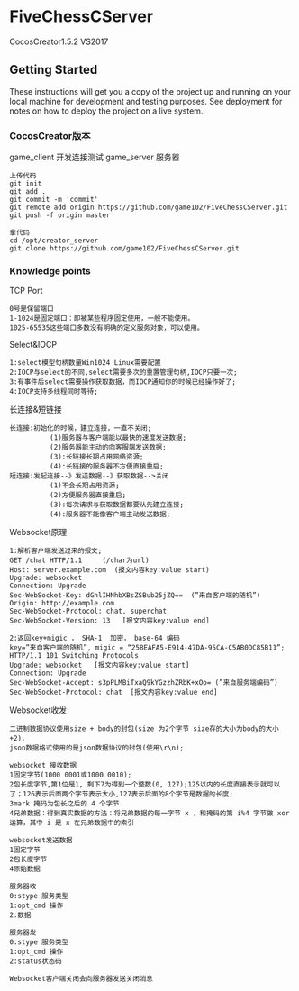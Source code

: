 # FiveChessCServer

CocosCreator1.5.2 VS2017

## Getting Started

These instructions will get you a copy of the project up and running on your local machine for development and testing purposes. See deployment for notes on how to deploy the project on a live system.

### CocosCreator版本

game_client 开发连接测试
game_server 服务器

```
上传代码
git init
git add .
git commit -m 'commit'
git remote add origin https://github.com/game102/FiveChessCServer.git
git push -f origin master

拿代码
cd /opt/creator_server
git clone https://github.com/game102/FiveChessCServer.git
```

### Knowledge points
TCP Port
```
0号是保留端口
1-1024是固定端口：即被某些程序固定使用，一般不能使用。
1025-65535这些端口多数没有明确的定义服务对象，可以使用。
```
Select&IOCP
```
1:select模型句柄数量Win1024 Linux需要配置
2:IOCP与select的不同,select需要多次的重置管理句柄,IOCP只要一次;
3:有事件后select需要操作获取数据，而IOCP通知你的时候已经操作好了;
4:IOCP支持多线程同时等待;
```
长连接&短链接
```
长连接:初始化的时候，建立连接，一直不关闭;
          (1)服务器与客户端能以最快的速度发送数据;
          (2)服务器能主动的向客服端发送数据;
          (3):长链接长期占用网络资源;
          (4):长链接的服务器不方便直接重启;
短连接:发起连接--》发送数据--》获取数据-->关闭
          (1)不会长期占用资源;
          (2)方便服务器直接重启;
          (3):每次请求与获取数据都要从先建立连接;
          (4):服务器不能像客户端主动发送数据;
```
Websocket原理
```
1:解析客户端发送过来的报文;
GET /chat HTTP/1.1     (/char为url)
Host: server.example.com  (报文内容key:value start)
Upgrade: websocket
Connection: Upgrade
Sec-WebSocket-Key: dGhlIHNhbXBsZSBub25jZQ==  (”来自客户端的随机”)
Origin: http://example.com
Sec-WebSocket-Protocol: chat, superchat
Sec-WebSocket-Version: 13   [报文内容key:value end]

2:返回key+migic ， SHA-1  加密， base-64 编码
key=”来自客户端的随机”, migic = “258EAFA5-E914-47DA-95CA-C5AB0DC85B11”;
HTTP/1.1 101 Switching Protocols
Upgrade: websocket   [报文内容key:value start]
Connection: Upgrade
Sec-WebSocket-Accept: s3pPLMBiTxaQ9kYGzzhZRbK+xOo= (”来自服务端编码”)
Sec-WebSocket-Protocol: chat  [报文内容key:value end]
```
Websocket收发
```
二进制数据协议使用size + body的封包(size 为2个字节 size存的大小为body的大小+2)，
json数据格式使用的是json数据协议的封包(使用\r\n);

websocket 接收数据
1固定字节(1000 0001或1000 0010);
2包长度字节,第1位是1, 剩下7为得到一个整数(0, 127);125以内的长度直接表示就可以了；126表示后面两个字节表示大小,127表示后面的8个字节是数据的长度;
3mark 掩码为包长之后的 4 个字节
4兄弟数据：得到真实数据的方法：将兄弟数据的每一字节 x ，和掩码的第 i%4 字节做 xor 运算，其中 i 是 x 在兄弟数据中的索引

websocket发送数据
1固定字节
2包长度字节
4原始数据

服务器收
0:stype 服务类型
1:opt_cmd 操作
2:数据

服务器发
0:stype 服务类型
1:opt_cmd 操作
2:status状态码

Websocket客户端关闭会向服务器发送关闭消息
```
